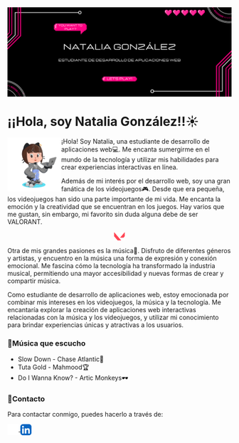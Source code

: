 <img src="./imgs/banner.png" alt="Banner" borderRadius='1rem' boxShadow = '0 3px 10px rgba(0,0,0,0.3)' align="center">

# ¡¡Hola, soy Natalia González!!☀️

<img src="./imgs/octocat.png" width=24% align=left />

¡Hola! Soy Natalia, una estudiante de desarrollo de aplicaciones web💻. Me encanta sumergirme en el mundo de la tecnología y utilizar mis habilidades para crear experiencias interactivas en línea.

Además de mi interés por el desarrollo web, soy una gran fanática de los videojuegos🎮. Desde que era pequeña, los videojuegos han sido una parte importante de mi vida. Me encanta la emoción y la creatividad que se encuentran en los juegos. Hay varios que me gustan, sin embargo, mi favorito sin duda alguna debe de ser VALORANT.

<p align="center">
<img src="./imgs/valorant.png" width=5% align=center />
</p>

Otra de mis grandes pasiones es la música🎵. Disfruto de diferentes géneros y artistas, y encuentro en la música una forma de expresión y conexión emocional. Me fascina cómo la tecnología ha transformado la industria musical, permitiendo una mayor accesibilidad y nuevas formas de crear y compartir música.

Como estudiante de desarrollo de aplicaciones web, estoy emocionada por combinar mis intereses en los videojuegos, la música y la tecnología. Me encantaría explorar la creación de aplicaciones web interactivas relacionadas con la música y los videojuegos, y utilizar mi conocimiento para brindar experiencias únicas y atractivas a los usuarios.

### 🎵Música que escucho
 -  Slow Down - Chase Atlantic💫 </br>
 -  Tuta Gold - Mahmood🏆 </br>
 -  Do I Wanna Know? - Artic Monkeys🕶️ </br>


### 📩Contacto
Para contactar conmigo, puedes hacerlo a través de:

<a href="https://www.github.com/ngalvez0910">
  <img src="./imgs/github.png" width=5% align=center />
</a>
<a href="https://www.linkedin.com/in/natalia-gonz%C3%A1lez-%C3%A1lvarez-83ba53303/">
  <img src="./imgs/linkedin.png" width=5% align=center />
</a>
</p>
